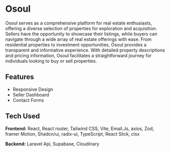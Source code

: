 
# Osoul

Osoul serves as a comprehensive platform for real estate enthusiasts, offering a diverse selection of properties for exploration and acquisition. Sellers have the opportunity to showcase their listings, while buyers can navigate through a wide array of real estate offerings with ease. From residential properties to investment opportunities, Osoul provides a transparent and informative experience. With detailed property descriptions and pricing information, Osoul facilitates a straightforward journey for individuals looking to buy or sell properties.


## Features

- Responsive Design
- Seller Dashboard
- Contact Forms


## Tech Used

**Frontend:** React, React router, Tailwind CSS, Vite, Email.Js, axios, Zod, framer Motion, Shadcn/ui, radix-ui, TypeScript, React Slick, clsx

**Backend:** Laravel Api, Supabase, Cloudinary
